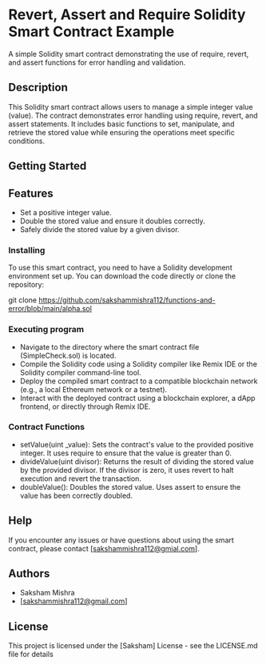# Revert, Assert and Require Solidity Smart Contract Example

A simple Solidity smart contract demonstrating the use of require, revert, and assert functions for error handling and validation.

## Description

This Solidity smart contract allows users to manage a simple integer value (value). The contract demonstrates error handling using require, revert, and assert statements. It includes basic functions to set, manipulate, and retrieve the stored value while ensuring the operations meet specific conditions.

## Getting Started

## Features

- Set a positive integer value.
- Double the stored value and ensure it doubles correctly.
- Safely divide the stored value by a given divisor.

### Installing

To use this smart contract, you need to have a Solidity development environment set up. You can download the code directly or clone the repository:

git clone https://github.com/sakshammishra112/functions-and-error/blob/main/alpha.sol

### Executing program

* Navigate to the directory where the smart contract file (SimpleCheck.sol) is located.
* Compile the Solidity code using a Solidity compiler like Remix IDE or the Solidity compiler command-line tool.
* Deploy the compiled smart contract to a compatible blockchain network (e.g., a local Ethereum network or a testnet).
* Interact with the deployed contract using a blockchain explorer, a dApp frontend, or directly through Remix IDE.

### Contract Functions

- setValue(uint _value): Sets the contract's value to the provided positive integer. It uses require to ensure that the value is greater than 0.
- divideValue(uint divisor): Returns the result of dividing the stored value by the provided divisor. If the divisor is zero, it uses revert to halt execution and revert the transaction.
- doubleValue(): Doubles the stored value. Uses assert to ensure the value has been correctly doubled.

## Help
If you encounter any issues or have questions about using the smart contract, please contact [sakshammishra112@gmial.com].

## Authors

* Saksham Mishra
* [sakshammishra112@gmail.com]

## License

This project is licensed under the [Saksham] License - see the LICENSE.md file for details
